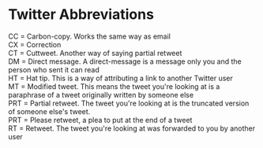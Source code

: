 # Twitter Abbreviations

CC = Carbon-copy. Works the same way as email  
CX = Correction  
CT = Cuttweet. Another way of saying partial retweet  
DM = Direct message. A direct-message is a message only you and the person who sent it can read  
HT = Hat tip. This is a way of attributing a link to another Twitter user  
MT = Modified tweet. This means the tweet you're looking at is a paraphrase of a tweet originally written by someone else  
PRT = Partial retweet. The tweet you're looking at is the truncated version of someone else's tweet.  
PRT = Please retweet, a plea to put at the end of a tweet  
RT = Retweet. The tweet you're looking at was forwarded to you by another user
